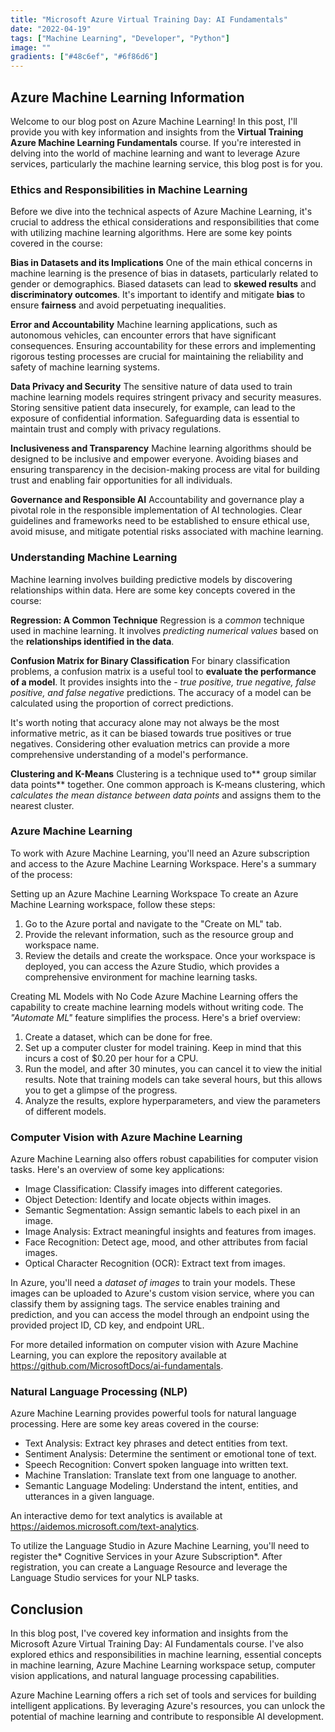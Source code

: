 ```yaml
---
title: "Microsoft Azure Virtual Training Day: AI Fundamentals"
date: "2022-04-19"
tags: ["Machine Learning", "Developer", "Python"]
image: ""
gradients: ["#48c6ef", "#6f86d6"]
---
```


## Azure Machine Learning Information
Welcome to our blog post on Azure Machine Learning! In this post, I'll provide you with key information and insights from the **Virtual Training Azure Machine Learning Fundamentals** course. If you're interested in delving into the world of machine learning and want to leverage Azure services, particularly the machine learning service, this blog post is for you.

### Ethics and Responsibilities in Machine Learning
Before we dive into the technical aspects of Azure Machine Learning, it's crucial to address the ethical considerations and responsibilities that come with utilizing machine learning algorithms. Here are some key points covered in the course:

**Bias in Datasets and its Implications**
One of the main ethical concerns in machine learning is the presence of bias in datasets, particularly related to gender or demographics. Biased datasets can lead to **skewed results** and **discriminatory outcomes**. It's important to identify and mitigate **bias** to ensure **fairness** and avoid perpetuating inequalities.

**Error and Accountability**
Machine learning applications, such as autonomous vehicles, can encounter errors that have significant consequences. Ensuring accountability for these errors and implementing rigorous testing processes are crucial for maintaining the reliability and safety of machine learning systems.

**Data Privacy and Security**
The sensitive nature of data used to train machine learning models requires stringent privacy and security measures. Storing sensitive patient data insecurely, for example, can lead to the exposure of confidential information. Safeguarding data is essential to maintain trust and comply with privacy regulations.

**Inclusiveness and Transparency**
Machine learning algorithms should be designed to be inclusive and empower everyone. Avoiding biases and ensuring transparency in the decision-making process are vital for building trust and enabling fair opportunities for all individuals.

**Governance and Responsible AI**
Accountability and governance play a pivotal role in the responsible implementation of AI technologies. Clear guidelines and frameworks need to be established to ensure ethical use, avoid misuse, and mitigate potential risks associated with machine learning.

### Understanding Machine Learning
Machine learning involves building predictive models by discovering relationships within data. Here are some key concepts covered in the course:

**Regression: A Common Technique**
Regression is a *common* technique used in machine learning. It involves *predicting numerical values* based on the **relationships identified in the data**.

**Confusion Matrix for Binary Classification**
For binary classification problems, a confusion matrix is a useful tool to **evaluate the performance of a model**. It provides insights into the - *true positive, true negative, false positive, and false negative* predictions. The accuracy of a model can be calculated using the proportion of correct predictions.

It's worth noting that accuracy alone may not always be the most informative metric, as it can be biased towards true positives or true negatives. Considering other evaluation metrics can provide a more comprehensive understanding of a model's performance.

**Clustering and K-Means**
Clustering is a technique used to** group similar data points** together. One common approach is K-means clustering, which *calculates the mean distance between data points* and assigns them to the nearest cluster.

### Azure Machine Learning
To work with Azure Machine Learning, you'll need an Azure subscription and access to the Azure Machine Learning Workspace. Here's a summary of the process:

Setting up an Azure Machine Learning Workspace
To create an Azure Machine Learning workspace, follow these steps:
1. Go to the Azure portal and navigate to the "Create on ML" tab.
2. Provide the relevant information, such as the resource group and workspace name.
3. Review the details and create the workspace.
Once your workspace is deployed, you can access the Azure Studio, which provides a comprehensive environment for machine learning tasks.

Creating ML Models with No Code
Azure Machine Learning offers the capability to create machine learning models without writing code. The *"Automate ML"* feature simplifies the process. Here's a brief overview:

1. Create a dataset, which can be done for free.
2. Set up a computer cluster for model training. Keep in mind that this incurs a cost of $0.20 per hour for a CPU.
3. Run the model, and after 30 minutes, you can cancel it to view the initial results. Note that training models can take several hours, but this allows you to get a glimpse of the progress.
4. Analyze the results, explore hyperparameters, and view the parameters of different models.

### Computer Vision with Azure Machine Learning
Azure Machine Learning also offers robust capabilities for computer vision tasks. Here's an overview of some key applications:

- Image Classification: Classify images into different categories.
- Object Detection: Identify and locate objects within images.
- Semantic Segmentation: Assign semantic labels to each pixel in an image.
- Image Analysis: Extract meaningful insights and features from images.
- Face Recognition: Detect age, mood, and other attributes from facial images.
- Optical Character Recognition (OCR): Extract text from images.

In Azure, you'll need a *dataset of images* to train your models. These images can be uploaded to Azure's custom vision service, where you can classify them by assigning tags. The service enables training and prediction, and you can access the model through an endpoint using the provided project ID, CD key, and endpoint URL.

For more detailed information on computer vision with Azure Machine Learning, you can explore the repository available at https://github.com/MicrosoftDocs/ai-fundamentals.

###  Natural Language Processing (NLP)
Azure Machine Learning provides powerful tools for natural language processing. Here are some key areas covered in the course:

- Text Analysis: Extract key phrases and detect entities from text.
- Sentiment Analysis: Determine the sentiment or emotional tone of text.
- Speech Recognition: Convert spoken language into written text.
- Machine Translation: Translate text from one language to another.
- Semantic Language Modeling: Understand the intent, entities, and utterances in a given language.

An interactive demo for text analytics is available at https://aidemos.microsoft.com/text-analytics.

To utilize the Language Studio in Azure Machine Learning, you'll need to register the* Cognitive Services in your Azure Subscription*. After registration, you can create a Language Resource and leverage the Language Studio services for your NLP tasks.

## Conclusion
In this blog post, I've covered key information and insights from the Microsoft Azure Virtual Training Day: AI Fundamentals course. I've also explored ethics and responsibilities in machine learning, essential concepts in machine learning, Azure Machine Learning workspace setup, computer vision applications, and natural language processing capabilities.

Azure Machine Learning offers a rich set of tools and services for building intelligent applications. By leveraging Azure's resources, you can unlock the potential of machine learning and contribute to responsible AI development.


